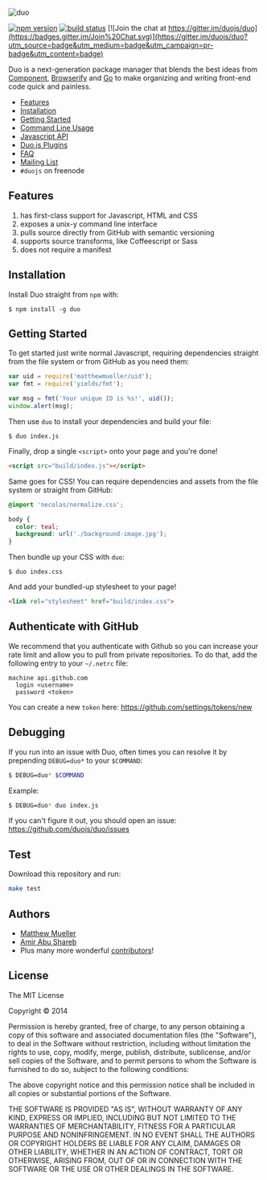 ![duo](https://i.cloudup.com/zxYO3-GNkP.png)

[![npm version](https://img.shields.io/npm/v/duo.svg)](https://npmjs.org/package/duo)
[![build status](https://img.shields.io/travis/duojs/duo.svg)](https://travis-ci.org/duojs/duo)
[![Join the chat at https://gitter.im/duojs/duo](https://badges.gitter.im/Join%20Chat.svg)](https://gitter.im/duojs/duo?utm_source=badge&utm_medium=badge&utm_campaign=pr-badge&utm_content=badge)

Duo is a next-generation package manager that blends the best ideas from [Component](https://github.com/component/component), [Browserify](https://github.com/substack/node-browserify) and [Go](http://golang.org/) to make organizing and writing front-end code quick and painless.

- [Features](#features)
- [Installation](#installation)
- [Getting Started](#getting-started)
- [Command Line Usage](/docs/cli.md)
- [Javascript API](/docs/api.md)
- [Duo.js Plugins](https://github.com/duojs/duo/wiki/Third-Party-Libraries)
- [FAQ](/docs/faq.md)
- [Mailing List](https://groups.google.com/forum/#!forum/duojs)
- `#duojs` on freenode


## Features

  1. has first-class support for Javascript, HTML and CSS
  2. exposes a unix-y command line interface
  3. pulls source directly from GitHub with semantic versioning
  4. supports source transforms, like Coffeescript or Sass
  5. does not require a manifest


## Installation

Install Duo straight from `npm` with:

```
$ npm install -g duo
```

## Getting Started

To get started just write normal Javascript, requiring dependencies straight from the file system or from GitHub as you need them:

```js
var uid = require('matthewmueller/uid');
var fmt = require('yields/fmt');

var msg = fmt('Your unique ID is %s!', uid());
window.alert(msg);
```

Then use `duo` to install your dependencies and build your file:

```
$ duo index.js
```

Finally, drop a single `<script>` onto your page and you're done!

```html
<script src="build/index.js"></script>
```

Same goes for CSS! You can require dependencies and assets from the file system or straight from GitHub:

```css
@import 'necolas/normalize.css';

body {
  color: teal;
  background: url('./background-image.jpg');
}
```

Then bundle up your CSS with `duo`:

```
$ duo index.css
```

And add your bundled-up stylesheet to your page!

```html
<link rel="stylesheet" href="build/index.css">
```

## Authenticate with GitHub

We recommend that you authenticate with Github so you can increase your rate limit and allow you to pull from private repositories. To do that, add the following entry to your `~/.netrc` file:

    machine api.github.com
      login <username>
      password <token>

You can create a new `token` here: https://github.com/settings/tokens/new

## Debugging

If you run into an issue with Duo, often times you can resolve it by prepending `DEBUG=duo*` to your `$COMMAND`:

```bash
$ DEBUG=duo* $COMMAND
```

Example:

```bash
$ DEBUG=duo* duo index.js
```

If you can't figure it out, you should open an issue: https://github.com/duojs/duo/issues

## Test

Download this repository and run:

```bash
make test
```

## Authors

- [Matthew Mueller](https://github.com/MatthewMueller)
- [Amir Abu Shareb](https://github.com/yields)
- Plus many more wonderful [contributors](https://github.com/duojs/duo/graphs/contributors)!

## License

The MIT License

Copyright &copy; 2014

Permission is hereby granted, free of charge, to any person obtaining a copy of this software and associated documentation files (the "Software"), to deal in the Software without restriction, including without limitation the rights to use, copy, modify, merge, publish, distribute, sublicense, and/or sell copies of the Software, and to permit persons to whom the Software is furnished to do so, subject to the following conditions:

The above copyright notice and this permission notice shall be included in all copies or substantial portions of the Software.

THE SOFTWARE IS PROVIDED "AS IS", WITHOUT WARRANTY OF ANY KIND, EXPRESS OR IMPLIED, INCLUDING BUT NOT LIMITED TO THE WARRANTIES OF MERCHANTABILITY, FITNESS FOR A PARTICULAR PURPOSE AND NONINFRINGEMENT. IN NO EVENT SHALL THE AUTHORS OR COPYRIGHT HOLDERS BE LIABLE FOR ANY CLAIM, DAMAGES OR OTHER LIABILITY, WHETHER IN AN ACTION OF CONTRACT, TORT OR OTHERWISE, ARISING FROM, OUT OF OR IN CONNECTION WITH THE SOFTWARE OR THE USE OR OTHER DEALINGS IN THE SOFTWARE.
